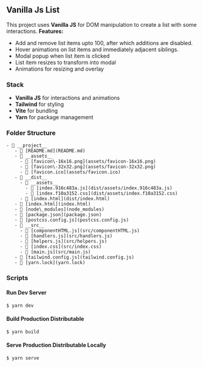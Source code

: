 ## Vanilla Js List

This project uses **Vanilla JS** for DOM manipulation to create a list with some interactions. 
**Features:**
- Add and remove list items upto 100, after which additions are disabled.
- Hover animations on list items and immediately adjacent siblings.
- Modal popup when list item is clicked
- List item resizes to transform into modal
- Animations for resizing and overlay

### Stack
- **Vanilla JS** for interactions and animations
- **Tailwind** for styling
- **Vite** for bundling
- **Yarn** for package management

### Folder Structure
```
- 📂 __project__
   - 📄 [README.md](README.md)
   - 📂 __assets__
     - 📄 [favicon\-16x16.png](assets/favicon-16x16.png)
     - 📄 [favicon\-32x32.png](assets/favicon-32x32.png)
     - 📄 [favicon.ico](assets/favicon.ico)
   - 📂 __dist__
     - 📂 __assets__
       - 📄 [index.916c483a.js](dist/assets/index.916c483a.js)
       - 📄 [index.f10a3152.css](dist/assets/index.f10a3152.css)
     - 📄 [index.html](dist/index.html)
   - 📄 [index.html](index.html)
   - 📄 [node\_modules](node_modules)
   - 📄 [package.json](package.json)
   - 📄 [postcss.config.js](postcss.config.js)
   - 📂 __src__
     - 📄 [componentHTML.js](src/componentHTML.js) 
     - 📄 [handlers.js](src/handlers.js)
     - 📄 [helpers.js](src/helpers.js)
     - 📄 [index.css](src/index.css)
     - 📄 [main.js](src/main.js)
   - 📄 [tailwind.config.js](tailwind.config.js)
   - 📄 [yarn.lock](yarn.lock)
```

### Scripts
#### Run Dev Server
```
$ yarn dev
```
#### Build Production Distributable
```
$ yarn build
```
#### Serve Production Distributable Locally
```
$ yarn serve
```